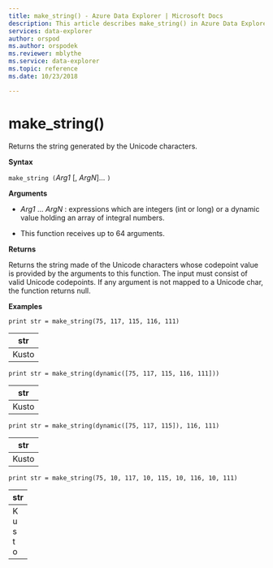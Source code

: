 ```yaml
---
title: make_string() - Azure Data Explorer | Microsoft Docs
description: This article describes make_string() in Azure Data Explorer.
services: data-explorer
author: orspod
ms.author: orspodek
ms.reviewer: mblythe
ms.service: data-explorer
ms.topic: reference
ms.date: 10/23/2018

---
```

# make_string()

Returns the string generated by the Unicode characters.
    
**Syntax**

`make_string (`*Arg1* [, *ArgN*]... `)`

**Arguments**

* *Arg1* ... *ArgN* : expressions which are integers (int or long) or a dynamic value holding an array of integral numbers.

* This function receives up to 64 arguments. 

**Returns**

Returns the string made of the Unicode characters whose codepoint value is provided by the arguments to this function. The input must consist of valid Unicode codepoints.
If any argument is not mapped to a Unicode char, the function returns null.

**Examples**

```kusto
print str = make_string(75, 117, 115, 116, 111)
```

|str|
|---|
|Kusto|
    
```kusto
print str = make_string(dynamic([75, 117, 115, 116, 111]))
```

|str|
|---|
|Kusto|

```kusto
print str = make_string(dynamic([75, 117, 115]), 116, 111)
```

|str|
|---|
|Kusto|

```kusto
print str = make_string(75, 10, 117, 10, 115, 10, 116, 10, 111)
```

|str|
|---|
|K<br>u<br>s<br>t<br>o|